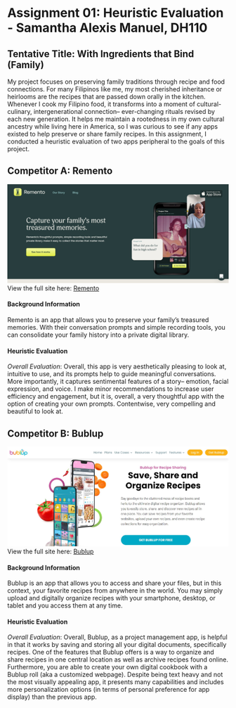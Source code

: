 # Assignment 01: Heuristic Evaluation - Samantha Alexis Manuel, DH110

## Tentative Title: With Ingredients that Bind (Family) 

My project focuses on preserving family traditions through recipe and  food connections. 
For many Filipinos like me, my most cherished inheritance or heirlooms are the recipes that are passed down orally in the kitchen. Whenever I cook my Filipino food, it transforms into a moment of cultural-culinary, intergenerational connection– ever-changing rituals revised by each new generation. It helps me maintain a rootedness in my own cultural ancestry while living here in America, so I was curious to see if any apps existed to help preserve or share family recipes.  In this assignment, I conducted a heuristic evaluation of two apps peripheral to the goals of this project.

## Competitor A: Remento 
![Remento homepage](remento.jpg)
View the full site here: [Remento](https://www.remento.co/)

#### Background Information
Remento is an app that allows you to preserve your family’s treasured memories. With their conversation prompts and simple recording tools, you can consolidate your family history into a private digital library. 

#### Heuristic Evaluation 
_Overall Evaluation_: Overall, this app is very aesthetically pleasing to look at, intuitive to use, and its prompts help to guide meaningful conversations. More importantly, it captures sentimental features of a story– emotion, facial expression, and voice. I make minor recommendations to increase user efficiency and engagement, but it is, overall, a very thoughtful app with the option of creating your own prompts. Contentwise, very compelling and beautiful to look at. 




## Competitor  B: Bublup
![Bublup homepage](bublup.jpg)
View the full site here: [Bublup](https://www.bublup.com/recipe-sharing-app/ )

#### Background Information
Bublup is an app that allows you to access and share your files, but in this context, your favorite recipes from anywhere in the world. You may simply upload and digitally organize recipes with your smartphone, desktop, or tablet and you access them at any time. 

#### Heuristic Evaluation 
_Overall Evaluation_: Overall, Bublup, as a project management app, is helpful in that it works by saving and storing all your digital documents, specifically recipes. One of the features that Bublup offers is a way to organize and share recipes in one central location as well as archive recipes found online. Furthermore, you are able to create your own digital cookbook with a Bublup roll (aka a customized webpage). Despite being text heavy and not the most visually appealing app,  it presents many capabilities and includes more personalization options (in terms of personal preference for app display) than the previous app. 

